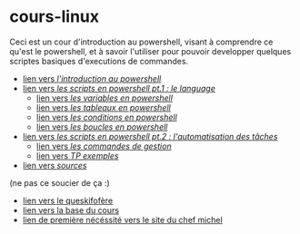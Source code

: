 # cours-linux

Ceci est un cour d'introduction au powershell, visant à comprendre ce qu'est le powershell, et à savoir l'utiliser pour pouvoir developper quelques scriptes basiques d'executions de commandes.

* [lien vers *l'introduction au powershell*](https://github.com/LBROCHARD/cours-linux/blob/main/cours/introduction.md)
* [lien vers *les scripts en powershell pt.1 : le language*](https://github.com/LBROCHARD/cours-linux/blob/main/cours/scripts_language.md)
  - [lien vers *les variables en powershell*](https://github.com/LBROCHARD/cours-linux/blob/main/cours/les_varaiables.md)
  - [lien vers *les tableaux en powershell*](https://github.com/LBROCHARD/cours-linux/blob/main/cours/les_tableaux.md)
  - [lien vers *les conditions en powershell*](https://github.com/LBROCHARD/cours-linux/blob/main/cours/les_conditions.md)
  - [lien vers *les boucles en powershell*](https://github.com/LBROCHARD/cours-linux/blob/main/cours/les_boucles.md)
* [lien vers *les scripts en powershell pt.2 : l'automatisation des tâches*](https://github.com/LBROCHARD/cours-linux/blob/main/cours/scripts_automatiser.md)
  - [lien vers *les commandes de gestion*](https://github.com/LBROCHARD/cours-linux/edit/main/cours/gestion.md)
  - [lien vers *TP exemples*](https://github.com/LBROCHARD/cours-linux/blob/main/cours/tp.md)
* [lien vers *sources*](https://github.com/LBROCHARD/cours-linux)

(ne pas ce soucier de ça :)


* [lien vers le queskifofère](https://github.com/LBROCHARD/cours-linux/blob/main/liste_de_choses_%C3%A0_faire.md)
* [lien vers la base du cours](https://github.com/LBROCHARD/cours-linux/blob/main/powershell.md)
* [lien de première nécéssité vers le site du chef michel](https://www.chefmicheldumas.com/fr)
